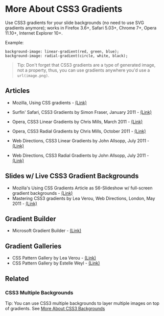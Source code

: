 # More About CSS3 Gradients

Use CSS3 gradients for your slide backgrounds (no need to use SVG gradients anymore);
works in Firefox 3.6+, Safari 5.03+, Chrome 7+, Opera 11.10+, Internet Explorer 10+.

Example:

~~~~
background-image: linear-gradient(red, green, blue);
background-image: radial-gradient(circle, white, black);
~~~~

> Tip: Don't forget that CSS3 gradients are a type of generated image, not a property, thus, you can use
> gradients anywhere you'd use a `url(image.png)`.


## Articles

* Mozilla, Using CSS gradients - [(Link)](https://developer.mozilla.org/en/Using_gradients)
* Surfin' Safari, CSS3 Gradients by Simon Fraser, January 2011 - [(Link)](http://www.webkit.org/blog/1424/css3-gradients)

* Opera, CSS3 Linear Gradients by Chris Mills, March 2011 - [(Link)](http://dev.opera.com/articles/view/css3-linear-gradients)
* Opera, CSS3 Radial Gradients by Chris Mills, October 2011 - [(Link)](http://dev.opera.com/articles/view/css3-radial-gradients/)

* Web Directions, CSS3 Linear Gradients by John Allsopp, July 2011 - [(Link)](http://www.webdirections.org/blog/css3-linear-gradients/)
* Web Directions, CSS3 Radial Gradients by John Allsopp, July 2011 - [(Link)](http://www.webdirections.org/blog/css3-radial-gradients/)


## Slides w/ Live CSS3 Gradient Backgrounds

* Mozilla's Using CSS Gradients Article as S6-Slideshow w/ full-screen gradient backgrounds - [(Link)](http://slideshow.rubyforge.org/gradients.html)
* Mastering CSS3 gradients by Lea Verou, Web Directions, London, May 2011 - [(Link)](http://leaverou.me/css3-gradients)

## Gradient Builder

* Microsoft Gradient Builder - [(Link)](http://ie.microsoft.com/testdrive/Graphics/CSSGradientBackgroundMaker) 

## Gradient Galleries

* CSS Pattern Gallery by Lea Verou - [(Link)](http://lea.verou.me/css3patterns/)
* CSS Pattern Gallery by Estelle Weyl - [(Link)](http://www.standardista.com/cssgradients/)

## Related

### CSS3 Multiple Backgrounds

Tip: You can use CSS3 multiple backgrounds to layer multiple images on top of gradients.
See [More About CSS3 Backgrounds](CSS3-BACKGROUNDS.md)

